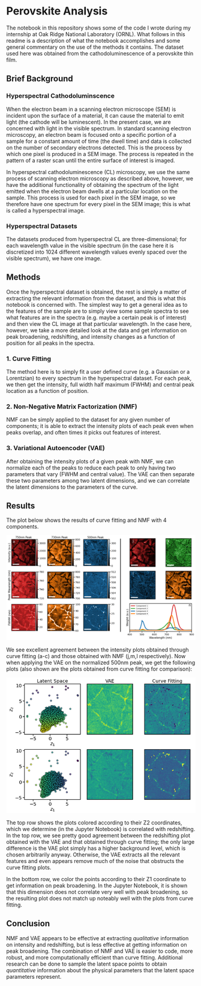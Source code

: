 # Perovskite Analysis

The notebook in this repository shows some of the code I wrote during my internship at Oak Ridge National Laboratory (ORNL). What follows in this readme is a description of what the notebook accomplishes and some general commentary on the use of the methods it contains. The dataset used here was obtained from the cathodoluminescence of a perovskite thin film.

## Brief Background

### Hyperspectral Cathodoluminscence
When the electron beam in a scanning electron microscope (SEM) is incident upon the surface of a material, it can cause the material to emit light (the cathode will be luminescent). In the present case, we are concerned with light in the visible spectrum. In standard scanning electron microscopy, an electron beam is focused onto a specific portion of a sample for a constant amount of time (the dwell time) and data is collected on the number of secondary electrons detected. This is the process by which one pixel is produced in a SEM image. The process is repeated in the pattern of a raster scan until the entire surface of interest is imaged.

In hyperspectral cathodoluminescence (CL) microscopy, we use the same process of scanning electron microscopy as described above, however, we have the additional functionality of obtaining the spectrum of the light emitted when the electron beam dwells at a particular location on the sample. This process is used for each pixel in the SEM image, so we therefore have one spectrum for every pixel in the SEM image; this is what is called a hyperspectral image.

### Hyperspectral Datasets

The datasets produced from hyperspectral CL are three-dimensional; for each wavelength value in the visible spectrum (in the case here it is discretized into 1024 different wavelength values evenly spaced over the visible spectrum), we have one image. 

## Methods

Once the hyperspectral dataset is obtained, the rest is simply a matter of extracting the relevant information from the dataset, and this is what this notebook is concerned with. The simplest way to get a general idea as to the features of the sample are to simply view some sample spectra to see what features are in the spectra (e.g. maybe a certain peak is of interest) and then view the CL image at that particular wavelength. In the case here, however, we take a more detailed look at the data and get information on peak broadening, redshifting, and intensity changes as a function of position for all peaks in the spectra.

### 1. Curve Fitting

The method here is to simply fit a user defined curve (e.g. a Gaussian or a Lorentzian) to every spectrum in the hyperspectral dataset. For each peak, we then get the intensity, full width half maximum (FWHM) and central peak location as a function of position.

### 2. Non-Negative Matrix Factorization (NMF)

NMF can be simply applied to the dataset for any given number of components; it is able to extract the intensity plots of each peak even when peaks overlap, and often times it picks out features of interest.

### 3. Variational Autoencoder (VAE)

After obtaining the intensity plots of a given peak with NMF, we can normalize each of the peaks to reduce each peak to only having two parameters that vary (FWHM and central value). The VAE can then separate these two parameters among two latent dimensions, and we can correlate the latent dimensions to the parameters of the curve.

## Results

The plot below shows the results of curve fitting and NMF with 4 components.

![](curve_fitting_and_nmf_plots.png)

We see excellent agreement between the intensity plots obtained through curve fitting (a-c) and those obtained with NMF (j,m,l respectively). Now when applying the VAE on the normalized 500nm peak, we get the following plots (also shown are the plots obtained from curve fitting for comparison):

![](vae_plots.png)

The top row shows the plots colored according to their Z2 coordinates, which we determine (in the Jupyter Notebook) is correlated with redshifting. In the top row, we see pretty good agreement between the redshifting plot obtained with the VAE and that obtained through curve fitting; the only large difference is the VAE plot simply has a higher background level, which is chosen arbitrarily anyway. Otherwise, the VAE extracts all the relevant features and even appears remove much of the noise that obstructs the curve fitting plots. 

In the bottom row, we color the points according to their Z1 coordinate to get information on peak broadening. In the Jupyter Notebook, it is shown that this dimension does not correlate very well with peak broadening, so the resulting plot does not match up noteably well with the plots from curve fitting.

## Conclusion

NMF and VAE appears to be effective at extracting *qualitative* information on intensity and redshifting, but is less effective at getting information on peak broadening. The combination of NMF and VAE is easier to code, more robust, and more computationally efficient than curve fitting. Additional research can be done to sample the latent space points to obtain *quantitative* information about the physical parameters that the latent space parameters represent.
